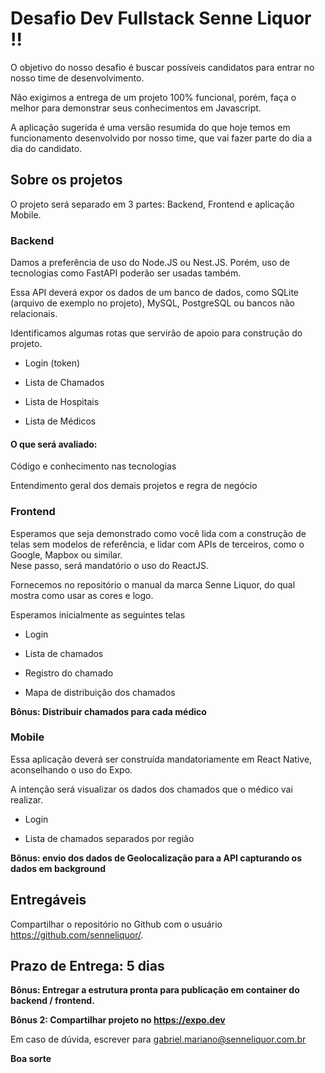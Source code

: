 # Desafio Dev Fullstack Senne Liquor !!
O objetivo do nosso desafio é buscar possíveis candidatos para entrar no nosso time de desenvolvimento. 

Não exigimos a entrega de um projeto 100% funcional, porém, faça o melhor para demonstrar seus conhecimentos em Javascript. 

A aplicação sugerida é uma versão resumida do que hoje temos em funcionamento desenvolvido por nosso time, que vai fazer parte do dia a dia do candidato. 

## Sobre os projetos 

O projeto será separado em 3 partes: Backend, Frontend e aplicação Mobile.

### Backend 

Damos a preferência de uso do Node.JS ou Nest.JS. Porém, uso de tecnologias como FastAPI poderão ser usadas também. 

Essa API deverá expor os dados de um banco de dados, como SQLite (arquivo de exemplo no projeto), MySQL, PostgreSQL ou bancos não relacionais. 

Identificamos algumas rotas que servirão de apoio para construção do projeto. 

* Login (token) 

* Lista de Chamados 

* Lista de Hospitais

* Lista de Médicos 

#### O que será avaliado: 

Código e conhecimento nas tecnologias 

Entendimento geral dos demais projetos e regra de negócio 

### Frontend 

Esperamos que seja demonstrado como você lida com a construção de telas sem modelos de referência, e lidar com APIs de terceiros, como o Google, Mapbox ou similar.  
Nese passo, será mandatório o uso do ReactJS. 

Fornecemos no repositório o manual da marca Senne Liquor, do qual mostra como usar as cores e logo. 

Esperamos inicialmente as seguintes telas  

* Login 

* Lista de chamados 

* Registro do chamado 

* Mapa de distribuição dos chamados 

**Bônus: Distribuir chamados para cada médico**

 

### Mobile 

Essa aplicação deverá ser construída mandatoriamente em React Native, aconselhando o uso do Expo. 

A intenção será visualizar os dados dos chamados que o médico vai realizar. 

 

* Login 

* Lista de chamados separados por região 

**Bônus: envio dos dados de Geolocalização para a API capturando os dados em background**

 

## Entregáveis

Compartilhar o repositório no Github com o usuário https://github.com/senneliquor/.

## Prazo de Entrega: 5 dias

**Bônus: Entregar a estrutura pronta para publicação em container do backend / frontend.**

**Bônus 2: Compartilhar projeto no https://expo.dev**

Em caso de dúvida, escrever para gabriel.mariano@senneliquor.com.br

**Boa sorte**
